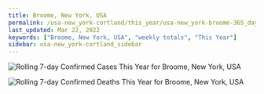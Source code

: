 ```yaml
---
title: Broome, New York, USA
permalink: /usa-new_york-cortland/this_year/usa-new_york-broome-365_days.html
last_updated: Mar 22, 2022
keywords: ["Broome, New York, USA", "weekly totals", "This Year"]
sidebar: usa-new_york-cortland_sidebar
---
```


![Rolling 7-day Confirmed Cases This Year for Broome, New York, USA](/covid_tracker/images/graphs/usa-new_york-broome-rolling_7_days_confirmed-365_days_graph.png)

![Rolling 7-day Confirmed Deaths This Year for Broome, New York, USA](/covid_tracker/images/graphs/usa-new_york-broome-rolling_7_days_deaths-365_days_graph.png)
